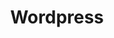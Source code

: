 ---
type: framework
cloudinary_convert: false
published: published
slug: wordpress
title: Wordpress
start: January 01, 2000
---